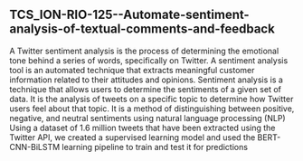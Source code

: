 ## **TCS_ION-RIO-125--Automate-sentiment-analysis-of-textual-comments-and-feedback**



A Twitter sentiment analysis is the process of determining the emotional tone behind a series of words, specifically on Twitter. A sentiment analysis tool is
an automated technique that extracts meaningful customer information related to their attitudes and opinions. Sentiment analysis is a technique that allows
users to determine the sentiments of a given set of data. It is the analysis of tweets on a specific topic to determine how Twitter users feel about that
topic. It is a method of distinguishing between positive, negative, and neutral sentiments using natural language processing (NLP) Using a dataset of 1.6
million tweets that have been extracted using the Twitter API, we created a supervised learning model and used the BERT-CNN-BiLSTM learning pipeline to 
train and test it for predictions

